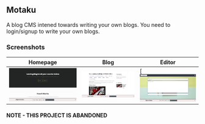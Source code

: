 ## Motaku
A blog CMS intened towards writing your own blogs. You need to login/signup to write your own blogs.
### Screenshots

| Homepage | Blog | Editor | 
| --- | --- | --- | 
| ![Dashboard](https://raw.githubusercontent.com/LUCIF680/Motaku/master/screenshots/Screenshot_2020-09-04%20Join%20Us%20to%20the%20Journey%20towards%20epicness.png) | ![Transactions](https://raw.githubusercontent.com/LUCIF680/Motaku/master/screenshots/Screenshot_2020-09-04%20MasterOtaku%20Love%20anime%2C%20write%20anime.png) | [![Settings](https://raw.githubusercontent.com/LUCIF680/Motaku/master/screenshots/Screenshot_2020-09-04%20Write%20your%20own%20blog%20Motaku.png)


#### NOTE - THIS PROJECT IS ABANDONED  

